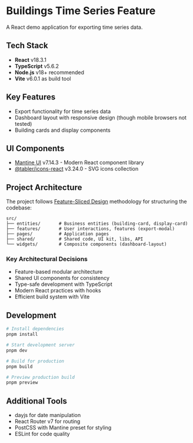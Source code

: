 # Buildings Time Series Feature

A React demo application for exporting time series data.

## Tech Stack

- **React** v18.3.1
- **TypeScript** v5.6.2
- **Node.js** v18+ recommended
- **Vite** v6.0.1 as build tool

## Key Features

- Export functionality for time series data
- Dashboard layout with responsive design (though mobile browsers not tested)
- Building cards and display components

## UI Components

- [Mantine UI](https://mantine.dev/) v7.14.3 - Modern React component library
- [@tabler/icons-react](https://tabler-icons.io/) v3.24.0 - SVG icons collection

## Project Architecture

The project follows [Feature-Sliced Design](https://feature-sliced.design/) methodology for structuring the codebase:

```
src/
├── entities/       # Business entities (building-card, display-card)
├── features/       # User interactions, features (export-modal)
├── pages/          # Application pages
├── shared/         # Shared code, UI kit, libs, API
└── widgets/        # Composite components (dashboard-layout)
```

### Key Architectural Decisions

- Feature-based modular architecture
- Shared UI components for consistency
- Type-safe development with TypeScript
- Modern React practices with hooks
- Efficient build system with Vite

## Development

```bash
# Install dependencies
pnpm install

# Start development server
pnpm dev

# Build for production
pnpm build

# Preview production build
pnpm preview
```

## Additional Tools

- dayjs for date manipulation
- React Router v7 for routing
- PostCSS with Mantine preset for styling
- ESLint for code quality
